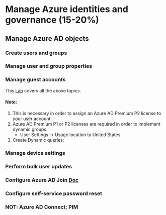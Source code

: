 
# Manage Azure identities and governance (15-20%) 

 ## Manage Azure AD objects 
 
   ### Create users and groups 
   ### Manage user and group properties 
   ### Manage guest accounts 
   
   This [Lab](https://github.com/MicrosoftLearning/AZ-104-MicrosoftAzureAdministrator/blob/master/Instructions/Labs/LAB_01-Manage_Azure_AD_Identities.md) covers all the above topics. 
   #### Note: 
   1. This is necessary in order to assign an Azure AD Premium P2 license to your user account. 
   2. Azure AD Premium P1 or P2 licenses are required in order to implement dynamic groups.
      - User Settings -> Usage location to United States. 
   3. Create Dynamic queries: 
 
 
   ### Manage device settings 
   ### Perform bulk user updates 
   ### Configure Azure AD Join [Doc](https://docs.microsoft.com/en-us/azure/active-directory/devices/azureadjoin-plan)
   ### Configure self-service password reset 
   ### NOT: Azure AD Connect; PIM






